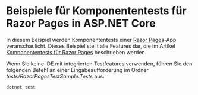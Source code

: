 # <a name="aspnet-core-razor-pages-unit-tests-sample"></a>Beispiele für Komponententests für Razor Pages in ASP.NET Core

In diesem Beispiel werden Komponententests einer [Razor Pages](https://docs.microsoft.com/aspnet/core/mvc/razor-pages)-App veranschaulicht. Dieses Beispiel stellt alle Features dar, die im Artikel [Komponententests für Razor Pages](https://docs.microsoft.com/aspnet/core/test/razor-pages-tests) beschrieben werden.

Wenn Sie keine IDE mit integrierten Testfeatures verwenden, führen Sie den folgenden Befehl an einer Eingabeaufforderung im Ordner *tests/RazorPagesTestSample.Tests* aus:

```console
dotnet test
```
